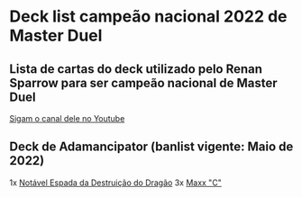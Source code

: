# Deck list campeão nacional 2022 de Master Duel

## Lista de cartas do deck utilizado pelo Renan Sparrow para ser campeão nacional de Master Duel 

[Sigam o canal dele no Youtube](https://www.youtube.com/c/RenanSparrow)


## Deck de Adamancipator (banlist vigente: Maio de 2022)

1x [Notável Espada da Destruição do Dragão](https://yugioh.fandom.com/pt-br/wiki/Dragon_Buster_Destruction_Sword)
3x [Maxx "C"](https://yugioh.fandom.com/pt-br/wiki/Maxx_%22C%22)

